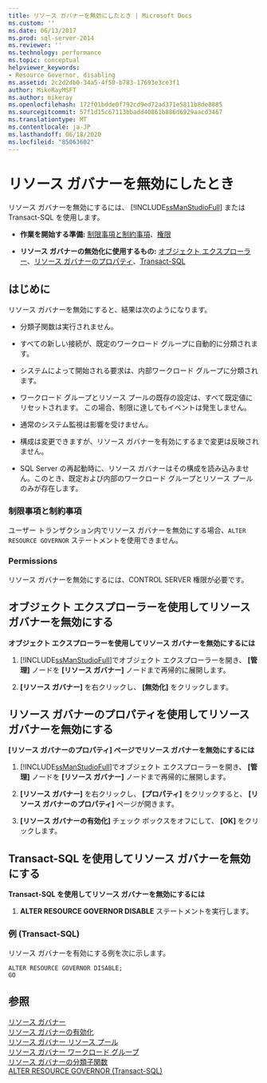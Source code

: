 ```yaml
---
title: リソース ガバナーを無効にしたとき | Microsoft Docs
ms.custom: ''
ms.date: 06/13/2017
ms.prod: sql-server-2014
ms.reviewer: ''
ms.technology: performance
ms.topic: conceptual
helpviewer_keywords:
- Resource Governor, disabling
ms.assetid: 2c2d2db0-34a5-4f50-b783-17693e3ce3f1
author: MikeRayMSFT
ms.author: mikeray
ms.openlocfilehash: 172f01bdde0f792cd9ed72ad371e5811b8de8885
ms.sourcegitcommit: 57f1d15c67113bbadd40861b886d6929aacd3467
ms.translationtype: MT
ms.contentlocale: ja-JP
ms.lasthandoff: 06/18/2020
ms.locfileid: "85063602"
---
```

# <a name="disable-resource-governor"></a>リソース ガバナーを無効にしたとき
  リソース ガバナーを無効にするには、 [!INCLUDE[ssManStudioFull](../../includes/ssmanstudiofull-md.md)] または Transact-SQL を使用します。  
  
-   **作業を開始する準備:** [制限事項と制約事項](#LimitationsRestrictions)、[権限](#Permissions)  
  
-   **リソース ガバナーの無効化に使用するもの:** [オブジェクト エクスプローラー](#RGOffObjEx)、[リソース ガバナーのプロパティ](#RGOffProp)、[Transact-SQL](#RGOffTSQL)  
  
##  <a name="before-you-begin"></a><a name="BeforeYouBegin"></a> はじめに  
 リソース ガバナーを無効にすると、結果は次のようになります。  
  
-   分類子関数は実行されません。  
  
-   すべての新しい接続が、既定のワークロード グループに自動的に分類されます。  
  
-   システムによって開始される要求は、内部ワークロード グループに分類されます。  
  
-   ワークロード グループとリソース プールの既存の設定は、すべて既定値にリセットされます。 この場合、制限に達してもイベントは発生しません。  
  
-   通常のシステム監視は影響を受けません。  
  
-   構成は変更できますが、リソース ガバナーを有効にするまで変更は反映されません。  
  
-   SQL Server の再起動時に、リソース ガバナーはその構成を読み込みません。このとき、既定および内部のワークロード グループとリソース プールのみが存在します。  
  
###  <a name="limitations-and-restrictions"></a><a name="LimitationsRestrictions"></a> 制限事項と制約事項  
 ユーザー トランザクション内でリソース ガバナーを無効にする場合、`ALTER RESOURCE GOVERNOR` ステートメントを使用できません。  
  
###  <a name="permissions"></a><a name="Permissions"></a> Permissions  
 リソース ガバナーを無効にするには、CONTROL SERVER 権限が必要です。  
  
##  <a name="disable-resource-governor-using-object-explorer"></a><a name="RGOffObjEx"></a> オブジェクト エクスプローラーを使用してリソース ガバナーを無効にする  
 **オブジェクト エクスプローラーを使用してリソース ガバナーを無効にするには**  
  
1.  [!INCLUDE[ssManStudioFull](../../includes/ssmanstudiofull-md.md)]でオブジェクト エクスプローラーを開き、 **[管理]** ノードを **[リソース ガバナー]** ノードまで再帰的に展開します。  
  
2.  **[リソース ガバナー]** を右クリックし、 **[無効化]** をクリックします。  
  
##  <a name="disable-resource-governor-using-resource-governor-properties"></a><a name="RGOffProp"></a> リソース ガバナーのプロパティを使用してリソース ガバナーを無効にする  
 **[リソース ガバナーのプロパティ] ページでリソース ガバナーを無効にするには**  
  
1.  [!INCLUDE[ssManStudioFull](../../includes/ssmanstudiofull-md.md)]でオブジェクト エクスプローラーを開き、 **[管理]** ノードを **[リソース ガバナー]** ノードまで再帰的に展開します。  
  
2.  **[リソース ガバナー]** を右クリックし、 **[プロパティ]** をクリックすると、 **[リソース ガバナーのプロパティ]** ページが開きます。  
  
3.  **[リソース ガバナーの有効化]** チェック ボックスをオフにして、 **[OK]** をクリックします。  
  
##  <a name="disable-resource-governor-using-transact-sql"></a><a name="RGOffTSQL"></a> Transact-SQL を使用してリソース ガバナーを無効にする  
 **Transact-SQL を使用してリソース ガバナーを無効にするには**  
  
1.  **ALTER RESOURCE GOVERNOR DISABLE** ステートメントを実行します。  
  
### <a name="example-transact-sql"></a>例 (Transact-SQL)  
 リソース ガバナーを有効にする例を次に示します。  
  
```  
ALTER RESOURCE GOVERNOR DISABLE;  
GO  
```  
  
## <a name="see-also"></a>参照  
 [リソース ガバナー](resource-governor.md)   
 [リソース ガバナーの有効化](enable-resource-governor.md)   
 [リソース ガバナー リソース プール](resource-governor-resource-pool.md)   
 [リソース ガバナー ワークロード グループ](resource-governor-workload-group.md)   
 [リソース ガバナーの分類子関数](resource-governor-classifier-function.md)   
 [ALTER RESOURCE GOVERNOR &#40;Transact-SQL&#41;](/sql/t-sql/statements/alter-resource-governor-transact-sql)  
  
  
